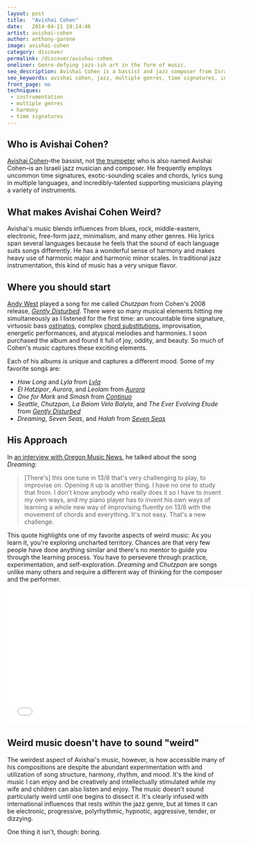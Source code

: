 ```yaml
---
layout: post
title:  "Avishai Cohen"
date:   2014-04-11 19:14:46
artist: avishai-cohen
author: anthony-garone
image: avishai-cohen
category: discover
permalink: /discover/avishai-cohen
oneliner: Genre-defying jazz-ish art in the form of music.
seo_description: Avishai Cohen is a bassist and jazz composer from Israel. He employs several tactics to make his music incredibly beautiful. And weird.
seo_keywords: avishai cohen, jazz, multiple genres, time signatures, instrumentation
front_page: no
techniques:
 - instrumentation
 - multiple genres
 - harmony
 - time signatures
---
```

## Who is Avishai Cohen?

[Avishai Cohen](http://en.wikipedia.org/wiki/Avishai_Cohen_(bassist))–the bassist, not [the trumpeter](http://en.wikipedia.org/wiki/Avishai_Cohen_(trumpeter)) who is also named Avishai Cohen–is an Israeli jazz musician and composer. He frequently employs uncommon time signatures, exotic-sounding scales and chords, lyrics sung in multiple languages, and incredibly-talented supporting musicians playing a variety of instruments.

## What makes Avishai Cohen Weird?

Avishai's music blends influences from blues, rock, middle-eastern, electronic, free-form jazz, minimalism, and many other genres. His lyrics span several languages because he feels that the sound of each language suits songs differently. He has a wonderful sense of harmony and makes heavy use of harmonic major and harmonic minor scales. In traditional jazz instrumentation, this kind of music has a very unique flavor.

## Where you should start

[Andy West](/discover/andy-west) played a song for me called *Chutzpan* from Cohen's 2008 release, *[Gently Disturbed](http://avishaicohen.com/album/gently-disturbed/)*. There were so many musical elements hitting me simultaneously as I listened for the first time: an uncountable time signature, virtuosic bass [ostinatos](http://en.wikipedia.org/wiki/Ostinato), complex [chord substitutions](http://en.wikipedia.org/wiki/Chord_substitution), improvisation, energetic performances, and atypical melodies and harmonies. I soon purchased the album and found it full of joy, oddity, and beauty. So much of Cohen's music captures these exciting elements.

Each of his albums is unique and captures a different mood. Some of my favorite songs are:

- *How Long* and *Lyla* from *[Lyla](http://avishaicohen.com/album/lyla/)*
- *El Hatzipor*, *Aurora*, and *Leolam* from *[Aurora](http://avishaicohen.com/album/aurora/)*
- *One for Mark* and *Smash* from *[Continuo](http://avishaicohen.com/album/continuo/)*
- *Seattle*, *Chutzpan*, *La Baiom Velo Balyla*, and *The Ever Evolving Etude* from *[Gently Disturbed](http://avishaicohen.com/album/gently-disturbed/)*
- *Dreaming*, *Seven Seas*, and *Halah* from *[Seven Seas](http://avishaicohen.com/album/seven-seas/)*

## His Approach

In [an interview with Oregon Music News](http://avishaicohen.com/feature-in-oregon-music-news/), he talked about the song *Dreaming*:

> [There's] this one tune in 13/8 that's very challenging to play, to improvise on. Opening it up is another thing. I have no one to study that from. I don't know anybody who really does it so I have to invent my own ways, and my piano player has to invent his own ways of learning a whole new way of improvising fluently on 13/8 with the movement of chords and everything. It's not easy. That's a new challenge.

This quote highlights one of my favorite aspects of weird music: As you learn it, you're exploring uncharted territory. Chances are that very few people have done anything similar and there's no mentor to guide you through the learning process. You have to persevere through practice, experimentation, and self-exploration. *Dreaming* and *Chutzpan* are songs unlike many others and require a different way of thinking for the composer and the performer.

<div class="video-wrapper">
<iframe width="560" height="315" src="//www.youtube.com/embed/JVijn6v_cLM" frameborder="0" allowfullscreen=""></iframe>
</div>

## Weird music doesn't have to sound "weird"

The weirdest aspect of Avishai's music, however, is how accessible many of his compositions are despite the abundant experimentation with and utilization of song structure, harmony, rhythm, and mood. It's the kind of music I can enjoy and be creatively and intellectually stimulated while my wife and children can also listen and enjoy. The music doesn't sound particularly weird until one begins to dissect it. It's clearly infused with international influences that rests within the jazz genre, but at times it can be electronic, progressive, polyrhythmic, hypnotic, aggressive, tender, or dizzying.

One thing it isn't, though: boring.
